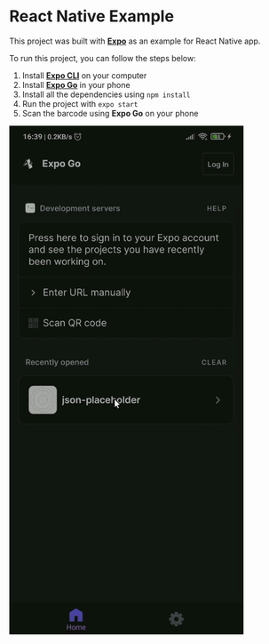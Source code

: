 # React Native Example

This project was built with [**Expo**](https://expo.dev/) as an example for React Native app.

To run this project, you can follow the steps below:

1. Install [**Expo CLI**](https://docs.expo.dev/workflow/expo-cli/) on your computer
1. Install [**Expo Go**](https://expo.dev/client) in your phone
1. Install all the dependencies using `npm install`
1. Run the project with `expo start`
1. Scan the barcode using **Expo Go** on your phone

![Demo](./assets-doc/demo.gif)
